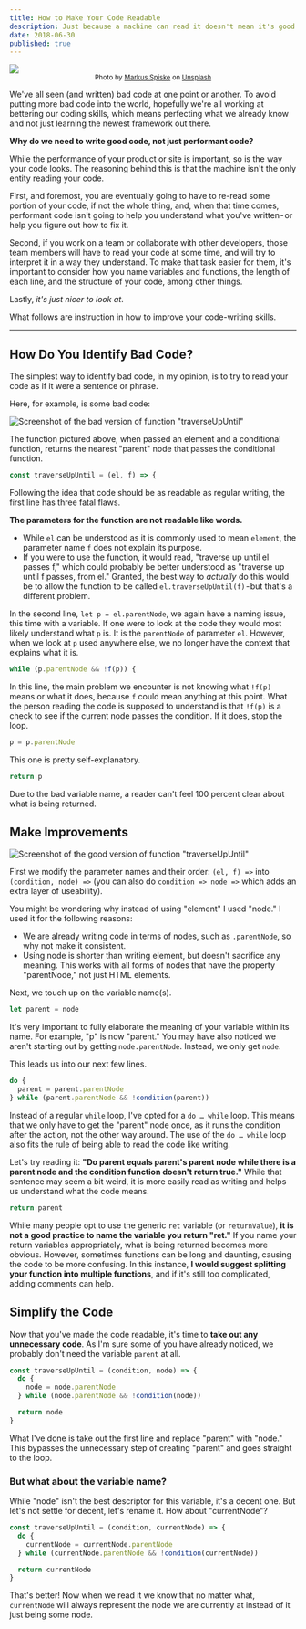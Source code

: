 ```yaml
---
title: How to Make Your Code Readable
description: Just because a machine can read it doesn't mean it's good
date: 2018-06-30
published: true
---
```


![](matrix-code.jpeg)
<br>
<small align="center" style="width: 100%; display: block;">Photo by [Markus Spiske](https://unsplash.com/@markusspiske?utm_source=medium&utm_medium=referral) on [Unsplash](https://unsplash.com/?utm_source=medium&utm_medium=referral)</small>

We've all seen (and written) bad code at one point or another. To avoid putting more bad code into the world, hopefully we're all working at bettering our coding skills, which means perfecting what we already know and not just learning the newest framework out there.

**Why do we need to write good code, not just performant code?**

While the performance of your product or site is important, so is the way your code looks. The reasoning behind this is that the machine isn't the only entity reading your code.

First, and foremost, you are eventually going to have to re-read some portion of your code, if not the whole thing, and, when that time comes, performant code isn't going to help you understand what you've written - or help you figure out how to fix it.

Second, if you work on a team or collaborate with other developers, those team members will have to read your code at some time, and will try to interpret it in a way they understand. To make that task easier for them, it's important to consider how you name variables and functions, the length of each line, and the structure of your code, among other things.

Lastly, _it's just nicer to look at_.

What follows are instruction in how to improve your code-writing skills.

---

## How Do You Identify Bad Code?

The simplest way to identify bad code, in my opinion, is to try to read your code as if it were a sentence or phrase.

Here, for example, is some bad code:

![Screenshot of the bad version of function "traverseUpUntil"](bad-code.png)

The function pictured above, when passed an element and a conditional function, returns the nearest "parent" node that passes the conditional function.

```js
const traverseUpUntil = (el, f) => {
```

Following the idea that code should be as readable as regular writing, the first line has three fatal flaws.

**The parameters for the function are not readable like words.**

- While `el` can be understood as it is commonly used to mean `element`, the parameter name `f` does not explain its purpose.
- If you were to use the function, it would read, "traverse up until el passes f," which could probably be better understood as "traverse up until f passes, from el." Granted, the best way to _actually_ do this would be to allow the function to be called `el.traverseUpUntil(f)` - but that's a different problem.

In the second line, `let p = el.parentNode`, we again have a naming issue, this time with a variable. If one were to look at the code they would most likely understand what `p` is. It is the `parentNode` of parameter `el`. However, when we look at `p` used anywhere else, we no longer have the context that explains what it is.

```js
while (p.parentNode && !f(p)) {
```

In this line, the main problem we encounter is not knowing what `!f(p)` means or what it does, because `f` could mean anything at this point. What the person reading the code is supposed to understand is that `!f(p)` is a check to see if the current node passes the condition. If it does, stop the loop.

```js
p = p.parentNode
```

This one is pretty self-explanatory.

```js
return p
```

Due to the bad variable name, a reader can't feel 100 percent clear about what is being returned.

## Make Improvements

![Screenshot of the good version of function "traverseUpUntil"](good-code.png)

First we modify the parameter names and their order: `(el, f) =>` into `(condition, node) =>` (you can also do `condition => node =>` which adds an extra layer of useability).

You might be wondering why instead of using "element" I used "node." I used it for the following reasons:

- We are already writing code in terms of nodes, such as `.parentNode`, so why not make it consistent.
- Using node is shorter than writing element, but doesn't sacrifice any meaning. This works with all forms of nodes that have the property "parentNode," not just HTML elements.

Next, we touch up on the variable name(s).

```js
let parent = node
```

It's very important to fully elaborate the meaning of your variable within its name. For example, "p" is now "parent." You may have also noticed we aren't starting out by getting `node.parentNode`. Instead, we only get `node`.

This leads us into our next few lines.

```js
do {
  parent = parent.parentNode
} while (parent.parentNode && !condition(parent))
```

Instead of a regular `while` loop, I've opted for a `do … while` loop. This means that we only have to get the "parent" node once, as it runs the condition after the action, not the other way around. The use of the `do … while` loop also fits the rule of being able to read the code like writing.

Let's try reading it: **"Do parent equals parent's parent node while there is a parent node and the condition function doesn't return true."** While that sentence may seem a bit weird, it is more easily read as writing and helps us understand what the code means.

```js
return parent
```

While many people opt to use the generic `ret` variable (or `returnValue`), **it is not a good practice to name the variable you return "ret."** If you name your return variables appropriately, what is being returned becomes more obvious. However, sometimes functions can be long and daunting, causing the code to be more confusing. In this instance, **I would suggest splitting your function into multiple functions**, and if it's still too complicated, adding comments can help.

## Simplify the Code

Now that you've made the code readable, it's time to **take out any unnecessary code**. As I'm sure some of you have already noticed, we probably don't need the variable `parent` at all.

```js
const traverseUpUntil = (condition, node) => {
  do {
    node = node.parentNode
  } while (node.parentNode && !condition(node))

  return node
}
```

What I've done is take out the first line and replace "parent" with "node." This bypasses the unnecessary step of creating "parent" and goes straight to the loop.

### But what about the variable name?

While "node" isn't the best descriptor for this variable, it's a decent one. But let's not settle for decent, let's rename it. How about "currentNode"?

```js
const traverseUpUntil = (condition, currentNode) => {
  do {
    currentNode = currentNode.parentNode
  } while (currentNode.parentNode && !condition(currentNode))

  return currentNode
}
```

That's better! Now when we read it we know that no matter what, `currentNode` will always represent the node we are currently at instead of it just being some node.
